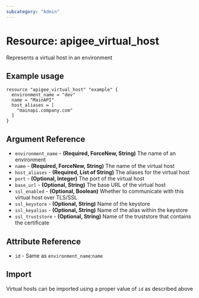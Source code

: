 ```yaml
---
subcategory: "Admin"
---
```

# Resource: apigee_virtual_host
Represents a virtual host in an environment
## Example usage
```hcl
resource "apigee_virtual_host" "example" {
  environment_name = "dev"
  name = "MainAPI"
  host_aliases = [
    "mainapi.company.com"
  ]
}
```
## Argument Reference
* `environment_name` - **(Required, ForceNew, String)** The name of an environment
* `name` - **(Required, ForceNew, String)** The name of the virtual host
* `host_aliases` - **(Required, List of String)** The aliases for the virtual host
* `port` - **(Optional, Integer)** The port of the virtual host
* `base_url` - **(Optional, String)** The base URL of the virtual host
* `ssl_enabled` - **(Optional, Boolean)** Whether to communicate with this virtual host over TLS/SSL
* `ssl_keystore` - **(Optional, String)** Name of the keystore
* `ssl_keyalias` - **(Optional, String)** Name of the alias within the keystore
* `ssl_truststore` - **(Optional, String)** Name of the truststore that contains the certificate
## Attribute Reference
* `id` - Same as `environment_name`:`name`
## Import
Virtual hosts can be imported using a proper value of `id` as described above
